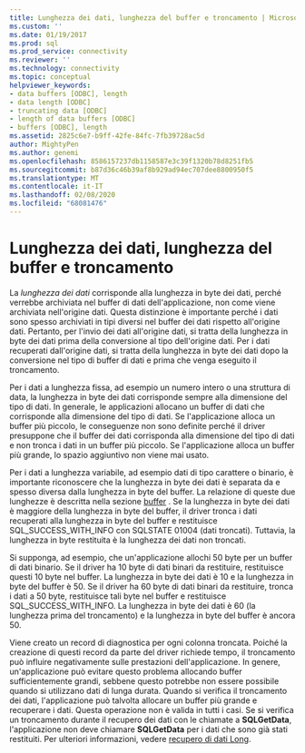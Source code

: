 ```yaml
---
title: Lunghezza dei dati, lunghezza del buffer e troncamento | Microsoft Docs
ms.custom: ''
ms.date: 01/19/2017
ms.prod: sql
ms.prod_service: connectivity
ms.reviewer: ''
ms.technology: connectivity
ms.topic: conceptual
helpviewer_keywords:
- data buffers [ODBC], length
- data length [ODBC]
- truncating data [ODBC]
- length of data buffers [ODBC]
- buffers [ODBC], length
ms.assetid: 2825c6e7-b9ff-42fe-84fc-7fb39728ac5d
author: MightyPen
ms.author: genemi
ms.openlocfilehash: 8586157237db1158587e3c39f1320b78d8251fb5
ms.sourcegitcommit: b87d36c46b39af8b929ad94ec707dee8800950f5
ms.translationtype: MT
ms.contentlocale: it-IT
ms.lasthandoff: 02/08/2020
ms.locfileid: "68081476"
---
```

# <a name="data-length-buffer-length-and-truncation"></a>Lunghezza dei dati, lunghezza del buffer e troncamento
La *lunghezza dei dati* corrisponde alla lunghezza in byte dei dati, perché verrebbe archiviata nel buffer di dati dell'applicazione, non come viene archiviata nell'origine dati. Questa distinzione è importante perché i dati sono spesso archiviati in tipi diversi nel buffer dei dati rispetto all'origine dati. Pertanto, per l'invio dei dati all'origine dati, si tratta della lunghezza in byte dei dati prima della conversione al tipo dell'origine dati. Per i dati recuperati dall'origine dati, si tratta della lunghezza in byte dei dati dopo la conversione nel tipo di buffer di dati e prima che venga eseguito il troncamento.  
  
 Per i dati a lunghezza fissa, ad esempio un numero intero o una struttura di data, la lunghezza in byte dei dati corrisponde sempre alla dimensione del tipo di dati. In generale, le applicazioni allocano un buffer di dati che corrisponde alla dimensione del tipo di dati. Se l'applicazione alloca un buffer più piccolo, le conseguenze non sono definite perché il driver presuppone che il buffer dei dati corrisponda alla dimensione del tipo di dati e non tronca i dati in un buffer più piccolo. Se l'applicazione alloca un buffer più grande, lo spazio aggiuntivo non viene mai usato.  
  
 Per i dati a lunghezza variabile, ad esempio dati di tipo carattere o binario, è importante riconoscere che la lunghezza in byte dei dati è separata da e spesso diversa dalla lunghezza in byte del buffer. La relazione di queste due lunghezze è descritta nella sezione [buffer](../../../odbc/reference/develop-app/buffers.md) . Se la lunghezza in byte dei dati è maggiore della lunghezza in byte del buffer, il driver tronca i dati recuperati alla lunghezza in byte del buffer e restituisce SQL_SUCCESS_WITH_INFO con SQLSTATE 01004 (dati troncati). Tuttavia, la lunghezza in byte restituita è la lunghezza dei dati non troncati.  
  
 Si supponga, ad esempio, che un'applicazione allochi 50 byte per un buffer di dati binario. Se il driver ha 10 byte di dati binari da restituire, restituisce questi 10 byte nel buffer. La lunghezza in byte dei dati è 10 e la lunghezza in byte del buffer è 50. Se il driver ha 60 byte di dati binari da restituire, tronca i dati a 50 byte, restituisce tali byte nel buffer e restituisce SQL_SUCCESS_WITH_INFO. La lunghezza in byte dei dati è 60 (la lunghezza prima del troncamento) e la lunghezza in byte del buffer è ancora 50.  
  
 Viene creato un record di diagnostica per ogni colonna troncata. Poiché la creazione di questi record da parte del driver richiede tempo, il troncamento può influire negativamente sulle prestazioni dell'applicazione. In genere, un'applicazione può evitare questo problema allocando buffer sufficientemente grandi, sebbene questo potrebbe non essere possibile quando si utilizzano dati di lunga durata. Quando si verifica il troncamento dei dati, l'applicazione può talvolta allocare un buffer più grande e recuperare i dati. Questa operazione non è valida in tutti i casi. Se si verifica un troncamento durante il recupero dei dati con le chiamate a **SQLGetData**, l'applicazione non deve chiamare **SQLGetData** per i dati che sono già stati restituiti. Per ulteriori informazioni, vedere [recupero di dati Long](../../../odbc/reference/develop-app/getting-long-data.md).
